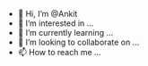- 👋 Hi, I’m @Ankit
- 👀 I’m interested in ...
- 🌱 I’m currently learning ...
- 💞️ I’m looking to collaborate on ...
- 📫 How to reach me ...

<!---
jazakn/jazakn is a ✨ special ✨ repository because its `README.md` (this file) appears on your GitHub profile.
You can click the Preview link to take a look at your changes.
--->
